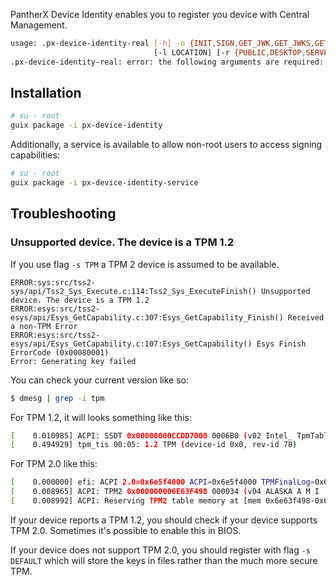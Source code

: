 ---
---

PantherX Device Identity enables you to register you device with Central Management.

```bash
usage: .px-device-identity-real [-h] -o {INIT,SIGN,GET_JWK,GET_JWKS,GET_ACCESS_TOKEN} [-s {DEFAULT,TPM}] [-k {RSA:2048,RSA:3072,ECC:p256,ECC:p384,ECC:p521}] [-m MESSAGE] [-a ADDRESS] [-dn DOMAIN] [-t TITLE]
                                [-l LOCATION] [-r {PUBLIC,DESKTOP,SERVER,ADMIN_TERMINAL,REGISTRATION_TERMINAL,OTHER}] [-f {True,False}] [-d DEBUG]
.px-device-identity-real: error: the following arguments are required: -o/--operation
```

## Installation

```bash
# su - root
guix package -i px-device-identity
```

Additionally, a service is available to allow non-root users to access signing capabilities:

```bash
# su - root
guix package -i px-device-identity-service
```

## Troubleshooting

### Unsupported device. The device is a TPM 1.2

If you use flag `-s TPM` a TPM 2 device is assumed to be available.

```
ERROR:sys:src/tss2-sys/api/Tss2_Sys_Execute.c:114:Tss2_Sys_ExecuteFinish() Unsupported device. The device is a TPM 1.2 
ERROR:esys:src/tss2-esys/api/Esys_GetCapability.c:307:Esys_GetCapability_Finish() Received a non-TPM Error 
ERROR:esys:src/tss2-esys/api/Esys_GetCapability.c:107:Esys_GetCapability() Esys Finish ErrorCode (0x00080001) 
Error: Generating key failed
```

You can check your current version like so:

```bash
$ dmesg | grep -i tpm
```

For TPM 1.2, it will looks something like this:

```bash                                                                                                          
[    0.010985] ACPI: SSDT 0x00000000CCDD7000 0006B0 (v02 Intel_ TpmTable 00001000 INTL 20120711)
[    0.494929] tpm_tis 00:05: 1.2 TPM (device-id 0x0, rev-id 78)
```

For TPM 2.0 like this:

```bash
[    0.000000] efi: ACPI 2.0=0x6e5f4000 ACPI=0x6e5f4000 TPMFinalLog=0x6e65c000 SMBIOS=0x6eac7000 SMBIOS 3.0=0x6eac6000 ESRT=0x6baffd18 MEMATTR=0x69ccb018 
[    0.008965] ACPI: TPM2 0x000000006E63F498 000034 (v04 ALASKA A M I    00000001 AMI  00000000)
[    0.008992] ACPI: Reserving TPM2 table memory at [mem 0x6e63f498-0x6e63f4cb]
```

If your device reports a TPM 1.2, you should check if your device supports TPM 2.0. Sometimes it's possible to enable this in BIOS.

If your device does not support TPM 2.0, you should register with flag `-s DEFAULT` which will store the keys in files rather than the much more secure TPM.